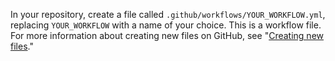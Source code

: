 In your repository, create a file called `.github/workflows/YOUR_WORKFLOW.yml`, replacing `YOUR_WORKFLOW` with a name of your choice. This is a workflow file. For more information about creating new files on GitHub, see "[Creating new files](/github/managing-files-in-a-repository/creating-new-files)."
